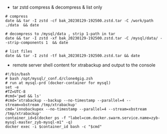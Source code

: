 
- tar zstd compress & decompress & list only

```shell
# compress
date && tar -I zstd -cf bak_20230129-192500.zstd.tar -C /work/path ./data  && date

# decompress to /mysql/data , strip 1-path in tar
date && tar -I zstd -xf bak_20230129-192500.zstd.tar -C /mysql/data/ --strip-components 1  && date

# list files
date && tar -I zstd -tf bak_20230129-192500.zstd.tar && date
```

- remote server shell content for xtrabackup and output to the console

```shell
#!/bin/bash
# bash /opt/mysql/_conf.d/clone4gig.zsh
# run at mysql-prd (docker-container for mysql)
set -e
#TZ=UTC-8
#cmd='pwd && ls'
#cmd='xtrabackup --backup --no-timestamp --parallel=4 --stream=xbstream /tmp/xtrabackup'
cmd='innobackupex --no-timestamp --parallel=4 --stream=xbstream /tmp/xtrabackup'
container_id=$(docker ps -f "label=com.docker.swarm.service.name=zyb-mysql-master_zyb-mysql-m1" -q)
docker exec -i $container_id bash -c "$cmd"

```
